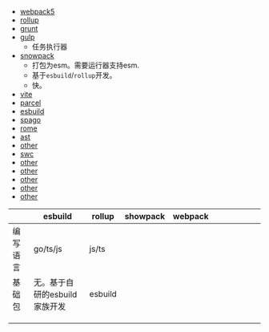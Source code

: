 - [webpack5](/builder/webpack5/index.html)
- [rollup](/builder/rollup/index.html)
- [grunt](/builder/grunt/index.html)
- [gulp](/builder/gulp/index.html)  
  - 任务执行器
- [snowpack](/builder/snowpack/index.html)
  - 打包为esm。需要运行器支持esm.
  - 基于`esbuild`/`rollup`开发。
  - 快。
- [vite](/builder/vite/index.html)
- [parcel](/builder/parcel.html)
- [esbuild](/builder/esbuild.html)
- [spago](/builder/spago.html)
- [rome](/builder/rome/index.html)
- [ast](/builder/ast.html)
- [other](/builder/other.html)
- [swc](/builder/swc.html)
- [other](/builder/other.html)
- [other](/builder/other.html)
- [other](/builder/other.html)
- [other](/builder/other.html)
- [other](/builder/other.html)


||esbuild|rollup|showpack|webpack|||||||
|-|-|-|-|-|-|-|-|-|-|-|
|编写语言|go/ts/js|js/ts|||||||||
|基础包|无。基于自研的esbuild家族开发|esbuild|||||||||
||||||||||||
||||||||||||
||||||||||||

